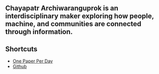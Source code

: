 ## Chayapatr Archiwaranguprok is an interdisciplinary maker exploring how people, machine, and communities are connected through information.

## Shortcuts

- [One Paper Per Day](/g/1p24)
- [Github](https://www.github.com/chayapatr)
